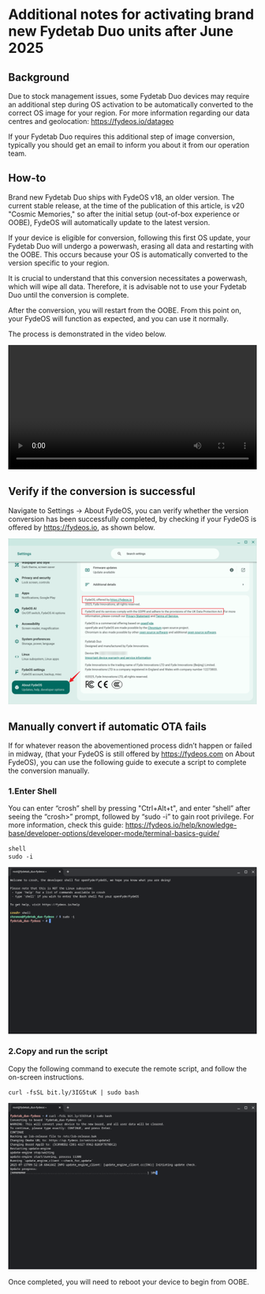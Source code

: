 # Additional notes for activating brand new Fydetab Duo units after June 2025

## Background
Due to stock management issues, some Fydetab Duo devices may require an additional step during OS activation to be automatically converted to the correct OS image for your region. For more information regarding our data centres and geolocation: https://fydeos.io/datageo

If your Fydetab Duo requires this additional step of image conversion, typically you should get an email to inform you about it from our operation team.

## How-to
Brand new Fydetab Duo ships with FydeOS v18, an older version. The current stable release, at the time of the publication of this article, is v20 "Cosmic Memories," so after the initial setup (out-of-box experience or OOBE), FydeOS will automatically update to the latest version.

If your device is eligible for conversion, following this first OS update, your Fydetab Duo will undergo a powerwash, erasing all data and restarting with the OOBE. This occurs because your OS is automatically converted to the version specific to your region.

It is crucial to understand that this conversion necessitates a powerwash, which will wipe all data. Therefore, it is advisable not to use your Fydetab Duo until the conversion is complete.

After the conversion, you will restart from the OOBE. From this point on, your FydeOS will function as expected, and you can use it normally.

The process is demonstrated in the video below.

<video width="100%" controls>
  <source src={require('./com2io.mp4').default} type="video/mp4"/>
  covert com to io
</video>

## Verify if the conversion is successful
Navigate to Settings -> About FydeOS, you can verify whether the version conversion has been successfully completed, by checking if your FydeOS is offered by https://fydeos.io, as shown below.

![verify](./verify.png)

## Manually convert if automatic OTA fails
If for whatever reason the abovementioned process didn’t happen or failed in midway, (that your FydeOS is still offered by https://fydeos.com on About FydeOS), you can use the following guide to execute a script to complete the conversion manually.

### **1.Enter Shell**

You can enter “crosh” shell by pressing "Ctrl+Alt+t", and enter “shell” after seeing the “crosh>” prompt, followed by “sudo -i” to gain root privilege. For more information, check this guide: https://fydeos.io/help/knowledge-base/developer-options/developer-mode/terminal-basics-guide/
```
shell
sudo -i
```
![enter shell](./shell.png)

### **2.Copy and run the script**

Copy the following command to execute the remote script, and follow the on-screen instructions. 
```
curl -fsSL bit.ly/3IG5tuK | sudo bash
```

![flashing](./flashing.png)

Once completed, you will need to reboot your device to begin from OOBE.

